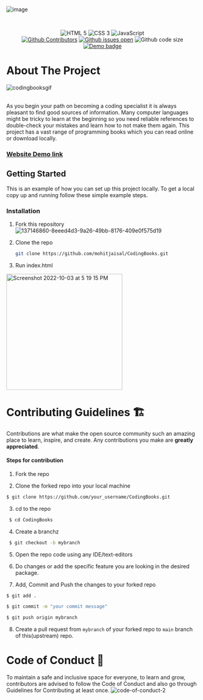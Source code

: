 ![image](https://user-images.githubusercontent.com/23385605/137148708-f5783b73-1465-4761-8375-93e63790ec0b.png)

<div align="center">
<br/>
  <p>
   
  </p>
  <!-- Badges -->
  <img src="https://img.shields.io/badge/HTML5-E34F26?style=for-the-badge&logo=html5&logoColor=white" alt="HTML 5" />
  <img src="https://img.shields.io/badge/CSS3-1572B6?style=for-the-badge&logo=css3&logoColor=white" alt="CSS 3" />
  <img src="https://img.shields.io/badge/JavaScript-323330?style=for-the-badge&logo=javascript&logoColor=F7DF1E" alt="JavaScript" />
  <br />
  <a href="https://github.com/mohitjaisal/CodingBooks/graphs/contributors"><img src="https://img.shields.io/github/contributors/mohitjaisal/CodingBooks?style=flat-square" alt="Github Contributors" /></a>
  <a href="https://github.com/mohitjaisal/CodingBooks/issues"><img src="https://img.shields.io/github/issues/mohitjaisal/CodingBooks?style=flat-square" alt="Github issues open" /></a>
  <img src="https://img.shields.io/github/languages/code-size/mohitjaisal/CodingBooks?style=flat-square" alt="Github code size" />
  <a href="https://CodingBooks.netlify.app/"><img src="https://img.shields.io/badge/demo-here-orange?style=flat-square" alt="Demo badge" /></a>
</div>



<!-- ABOUT THE PROJECT -->
# About The Project

![codingbooksgif](https://user-images.githubusercontent.com/76783608/193575044-4c7b98a8-af17-41f0-bd8e-b112fe1aa6d7.gif)


<br>
As you begin your path on becoming a coding specialist it is always pleasant to find good sources of information. Many computer languages might be tricky to learn at the beginning so you need reliable references to double-check your mistakes and learn how to not make them again. This project has a vast range of programming books which you can read online or download locally.

<h3><a href="https://codingbooks.netlify.app">Website Demo link</a></h3>



<!-- GETTING STARTED -->
## Getting Started

This is an example of how you can set up this project locally.
To get a local copy up and running follow these simple example steps.

### Installation

1. Fork this repository
![137146860-8eeed4d3-9a26-49bb-8176-409e0f575d19](https://user-images.githubusercontent.com/76783608/193569677-6a779b8b-c33b-4445-85b6-a0bbaf95a8a3.png)




2. Clone the repo
   
   ```sh
   git clone https://github.com/mohitjaisal/CodingBooks.git
   ```

3. Run index.html
  <img width="304" alt="Screenshot 2022-10-03 at 5 19 15 PM" src="https://user-images.githubusercontent.com/76783608/193571569-85301c40-6370-4485-9578-e293615410fe.png">

<!-- CONTRIBUTING -->
# Contributing Guidelines 🏗
Contributions are what make the open source community such an amazing place to learn, inspire, and create. Any contributions you make are **greatly appreciated**.


#### Steps for contribution

1. Fork the repo

2. Clone the forked repo into your local machine <br>
``` bash 
$ git clone https://github.com/your_username/CodingBooks.git
```

3. cd to the repo
```bash
 $ cd CodingBooks
 ```

4. Create a branchz
```bash
 $ git checkout -b mybranch
```

5. Open the repo code using any IDE/text-editors


6. Do changes or add the specific feature you are looking in the desired package.

7. Add, Commit and Push the changes to your forked repo
``` bash
$ git add .

$ git commit -m "your commit message"

$ git push origin mybranch
```

8. Create a pull request from `mybranch` of your forked repo to `main` branch of this(upstream) repo.

# Code of Conduct 📜

To maintain a safe and inclusive space for everyone, to learn and grow, contributors are advised to follow the Code of Conduct and also go through Guidelines for Contributing at least once.
![code-of-conduct-2](https://user-images.githubusercontent.com/76783608/193582793-0ecf3408-06f2-4874-958c-514c31fb77b3.jpg)

